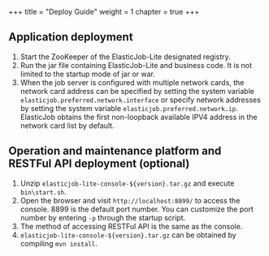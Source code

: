 +++ title = "Deploy Guide"
weight = 1 chapter = true +++

## Application deployment

1. Start the ZooKeeper of the ElasticJob-Lite designated registry.
1. Run the jar file containing ElasticJob-Lite and business code. It is not limited to the startup mode of jar or war.
1. When the job server is configured with multiple network cards, the network card address can be specified by setting
   the system variable `elasticjob.preferred.network.interface`
   or specify network addresses by setting the system variable `elasticjob.preferred.network.ip`. ElasticJob obtains the
   first non-loopback available IPV4 address in the network card list by default.

## Operation and maintenance platform and RESTFul API deployment (optional)

1. Unzip `elasticjob-lite-console-${version}.tar.gz` and execute `bin\start.sh`.
1. Open the browser and visit `http://localhost:8899/` to access the console. 8899 is the default port number. You can
   customize the port number by entering `-p` through the startup script.
1. The method of accessing RESTFul API is the same as the console.
1. `elasticjob-lite-console-${version}.tar.gz` can be obtained by compiling `mvn install`.